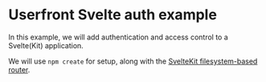 # Userfront Svelte auth example
In this example, we will add authentication and access control to a Svelte(Kit) application.

We will use `npm create` for setup, along with the [SvelteKit filesystem-based router](https://kit.svelte.dev/docs/routing).
